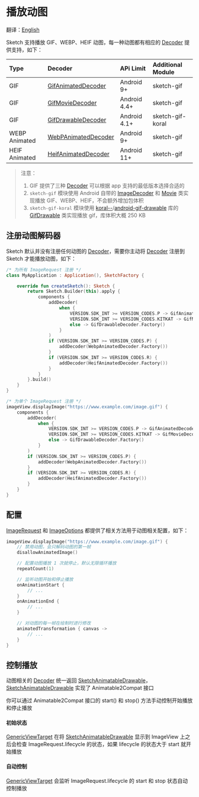 # 播放动图

翻译：[English](animated_image.md)

Sketch 支持播放 GIF、WEBP、HEIF 动图，每一种动图都有相应的 [Decoder] 提供支持，如下：

| Type          | Decoder               | APi Limit    | Additional Module |
|:--------------|:----------------------|:-------------|:------------------|
| GIF           | [GifAnimatedDecoder]  | Android 9+   | sketch-gif        |
| GIF           | [GifMovieDecoder]     | Android 4.4+ | sketch-gif        |
| GIF           | [GifDrawableDecoder]  | Android 4.1+ | sketch-gif-koral  |
| WEBP Animated | [WebPAnimatedDecoder] | Android 9+   | sketch-gif        |
| HEIF Animated | [HeifAnimatedDecoder] | Android 11+  | sketch-gif        |

> 注意：
> 1. GIF 提供了三种 [Decoder] 可以根据 app 支持的最低版本选择合适的
> 2. `sketch-gif` 模块使用 Android 自带的 [ImageDecoder] 和 [Movie] 类实现播放
     GIF、WEBP、HEIF，不会额外增加包体积
> 3. `sketch-gif-koral` 模块使用 [koral--]/[android-gif-drawable] 库的 [GifDrawable] 类实现播放
     gif，库体积大概 250 KB

## 注册动图解码器

Sketch 默认并没有注册任何动图的 [Decoder]，需要你主动将 [Decoder] 注册到 Sketch
才能播放动图，如下：

```kotlin
/* 为所有 ImageRequest 注册 */
class MyApplication : Application(), SketchFactory {

    override fun createSketch(): Sketch {
        return Sketch.Builder(this).apply {
            components {
                addDecoder(
                    when {
                        VERSION.SDK_INT >= VERSION_CODES.P -> GifAnimatedDecoder.Factory()
                        VERSION.SDK_INT >= VERSION_CODES.KITKAT -> GifMovieDecoder.Factory()
                        else -> GifDrawableDecoder.Factory()
                    }
                )
                if (VERSION.SDK_INT >= VERSION_CODES.P) {
                    addDecoder(WebpAnimatedDecoder.Factory())
                }
                if (VERSION.SDK_INT >= VERSION_CODES.R) {
                    addDecoder(HeifAnimatedDecoder.Factory())
                }
            }
        }.build()
    }
}

/* 为单个 ImageRequest 注册 */
imageView.displayImage("https://www.example.com/image.gif") {
    components {
        addDecoder(
            when {
                VERSION.SDK_INT >= VERSION_CODES.P -> GifAnimatedDecoder.Factory()
                VERSION.SDK_INT >= VERSION_CODES.KITKAT -> GifMovieDecoder.Factory()
                else -> GifDrawableDecoder.Factory()
            }
        )
        if (VERSION.SDK_INT >= VERSION_CODES.P) {
            addDecoder(WebpAnimatedDecoder.Factory())
        }
        if (VERSION.SDK_INT >= VERSION_CODES.R) {
            addDecoder(HeifAnimatedDecoder.Factory())
        }
    }
}
```

## 配置

[ImageRequest] 和 [ImageOptions] 都提供了相关方法用于动图相关配置，如下：

```kotlin
imageView.displayImage("https://www.example.com/image.gif") {
    // 禁用动图，会只解码动图的第一帧
    disallowAnimatedImage()

    // 配置动图播放 1 次就停止，默认无限循环播放
    repeatCount(1)

    // 监听动图开始和停止播放
    onAnimationStart {
        // ...
    }
    onAnimationEnd {
        // ...
    }

    // 对动图的每一帧在绘制时进行修改 
    animatedTransformation { canvas ->
        // ...
    }
}
```

## 控制播放

动图相关的 [Decoder] 统一返回 [SketchAnimatableDrawable]，[SketchAnimatableDrawable] 实现了
Animatable2Compat 接口

你可以通过 Animatable2Compat 接口的 start() 和 stop() 方法手动控制开始播放和停止播放

#### 初始状态

[GenericViewTarget] 在将 [SketchAnimatableDrawable] 显示到 ImageView 上之后会检查
ImageRequest.lifecycle 的状态，如果 lifecycle 的状态大于 start 就开始播放

#### 自动控制

[GenericViewTarget] 会监听 ImageRequest.lifecycle 的 start 和 stop 状态自动控制播放


[koral--]: https://github.com/koral--

[android-gif-drawable]: https://github.com/koral--/android-gif-drawable

[GifDrawable]: https://github.com/koral--/android-gif-drawable/blob/dev/android-gif-drawable/src/main/kotlin/pl/droidsonroids/gif/GifDrawable.java

[Decoder]: ../../sketch-core/src/main/kotlin/com/github/panpf/sketch/decode/Decoder.kt

[GifAnimatedDecoder]: ../../sketch-gif/src/main/kotlin/com/github/panpf/sketch/decode/GifAnimatedDecoder.kt

[HeifAnimatedDecoder]: ../../sketch-gif/src/main/kotlin/com/github/panpf/sketch/decode/HeifAnimatedDecoder.kt

[WebpAnimatedDecoder]: ../../sketch-gif/src/main/kotlin/com/github/panpf/sketch/decode/WebpAnimatedDecoder.kt

[GifDrawableDecoder]: ../../sketch-gif-koral/src/main/kotlin/com/github/panpf/sketch/decode/GifDrawableDecoder.kt

[GifMovieDecoder]: ../../sketch-gif/src/main/kotlin/com/github/panpf/sketch/decode/GifMovieDecoder.kt

[ImageRequest]: ../../sketch-core/src/main/kotlin/com/github/panpf/sketch/request/ImageRequest.kt

[SketchFactory]: ../../sketch/src/main/kotlin/com/github/panpf/sketch/SketchFactory.kt

[SketchAnimatableDrawable]: ../../sketch-core/src/main/kotlin/com/github/panpf/sketch/drawable/SketchAnimatableDrawable.kt

[Movie]: https://cs.android.com/android/platform/superproject/+/master:frameworks/base/graphics/java/android/graphics/Movie.java

[ImageDecoder]: https://cs.android.com/android/platform/superproject/+/master:frameworks/base/graphics/java/android/graphics/ImageDecoder.java

[ImageRequest]: ../../sketch-core/src/main/kotlin/com/github/panpf/sketch/request/ImageRequest.kt

[ImageOptions]: ../../sketch-core/src/main/kotlin/com/github/panpf/sketch/request/ImageOptions.kt

[GenericViewTarget]: ../../sketch-core/src/main/kotlin/com/github/panpf/sketch/target/GenericViewTarget.kt
